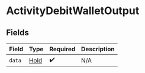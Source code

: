 # ActivityDebitWalletOutput


## Fields

| Field                               | Type                                | Required                            | Description                         |
| ----------------------------------- | ----------------------------------- | ----------------------------------- | ----------------------------------- |
| `data`                              | [Hold](../../models/shared/Hold.md) | :heavy_check_mark:                  | N/A                                 |
